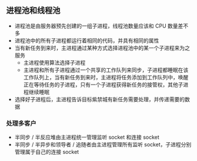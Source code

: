 ## 进程池和线程池

- 进程池是由服务器预先创建的一组子进程，线程池数量应该和 CPU 数量差不多
- 进程池中的所有子进程都运行着相同的代码，并具有相同的属性
- 当有新任务到来时，主进程通过某种方式选择进程池中的某一个子进程来为之服务
  - 主进程使用算法选择子进程
  - 主进程和所有子进程通过一个共享的工作队列来同步，子进程都睡眠在该工作队列上，当有新任务到来时，主进程将任务添加到工作队列中，唤醒正在等待任务的子进程，只有一个子进程获得新任务的接管权，其他子进程继续睡眠
- 选择好子进程后，主进程告诉目标紫禁城有新任务需要处理，并传递需要的数据

### 处理多客户

- 半同步 / 半反应堆由主进程统一管理监听 socket 和连接 socket
- 半同步 / 半异步和领导者 / 追随者由主进程管理所有监听 socket，子进程分别管理属于自己的连接 socket
